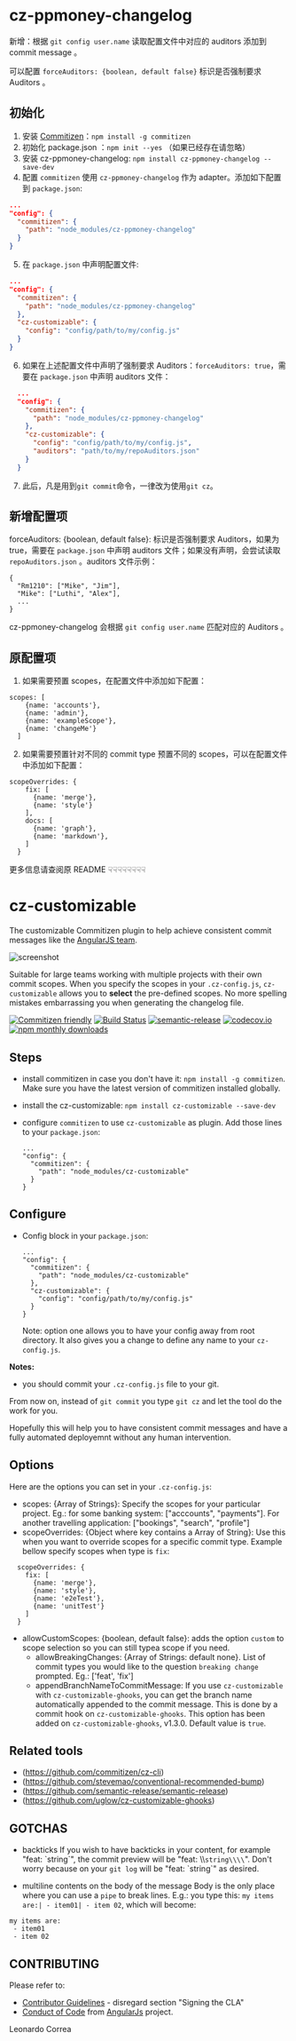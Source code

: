 # cz-ppmoney-changelog

新增：根据 `git config user.name` 读取配置文件中对应的 auditors 添加到 commit message 。

可以配置 `forceAuditors: {boolean, default false}` 标识是否强制要求 Auditors 。

## 初始化
1. 安装 [Commitizen](https://github.com/commitizen/cz-cli)：`npm install -g commitizen` 
2. 初始化 package.json ：`npm init --yes` （如果已经存在请忽略）
3. 安装 cz-ppmoney-changelog: `npm install cz-ppmoney-changelog --save-dev`
4. 配置 `commitizen` 使用 `cz-ppmoney-changelog` 作为 adapter。添加如下配置到 `package.json`:
  ```json
  ...
  "config": {
    "commitizen": {
      "path": "node_modules/cz-ppmoney-changelog"
    }
  }
  ```
5. 在 `package.json` 中声明配置文件:
  ```json
  ...
  "config": {
    "commitizen": {
      "path": "node_modules/cz-ppmoney-changelog"
    },
    "cz-customizable": {
      "config": "config/path/to/my/config.js"
    }
  }
  ```
6. 如果在上述配置文件中声明了强制要求 Auditors：`forceAuditors: true`，需要在 `package.json` 中声明 auditors 文件：
```json
  ...
  "config": {
    "commitizen": {
      "path": "node_modules/cz-ppmoney-changelog"
    },
    "cz-customizable": {
      "config": "config/path/to/my/config.js",
      "auditors": "path/to/my/repoAuditors.json"
    }
  }
```

7. 此后，凡是用到`git commit`命令，一律改为使用`git cz`。

## 新增配置项

forceAuditors: {boolean, default false}: 标识是否强制要求 Auditors，如果为 true，需要在 `package.json` 中声明 auditors 文件；如果没有声明，会尝试读取 `repoAuditors.json` 。auditors 文件示例：
```
{
  "Rm1210": ["Mike", "Jim"],
  "Mike": ["Luthi", "Alex"],
  ...
}
```
cz-ppmoney-changelog 会根据 `git config user.name` 匹配对应的 Auditors 。

## 原配置项
1. 如果需要预置 scopes，在配置文件中添加如下配置：
```
scopes: [
    {name: 'accounts'},
    {name: 'admin'},
    {name: 'exampleScope'},    
    {name: 'changeMe'}
  ]
```
2. 如果需要预置针对不同的 commit type 预置不同的 scopes，可以在配置文件中添加如下配置：
```
scopeOverrides: {
    fix: [
      {name: 'merge'},
      {name: 'style'}
    ],
    docs: [
      {name: 'graph'},
      {name: 'markdown'},
    ]
  }
```

更多信息请查阅原 README ☟☟☟☟☟☟☟☟


# cz-customizable

The customizable Commitizen plugin to help achieve consistent commit messages like the [AngularJS team](https://github.com/angular/angular.js/blob/master/CONTRIBUTING.md#-git-commit-guidelines).

![screenshot](screenshot.png)

Suitable for large teams working with multiple projects with their own commit scopes. When you specify the scopes in your `.cz-config.js`, `cz-customizable` allows you to **select** the pre-defined scopes. No more spelling mistakes embarrassing you when generating the changelog file.

[![Commitizen friendly](https://img.shields.io/badge/commitizen-friendly-brightgreen.svg)](http://commitizen.github.io/cz-cli/) [![Build Status](https://travis-ci.org/leonardoanalista/cz-customizable.svg)](https://travis-ci.org/leonardoanalista/cz-customizable) [![semantic-release](https://img.shields.io/badge/%20%20%F0%9F%93%A6%F0%9F%9A%80-semantic--release-e10079.svg)](https://github.com/semantic-release/semantic-release) [![codecov.io](https://codecov.io/github/leonardoanalista/cz-customizable/coverage.svg?branch=master)](https://codecov.io/github/leonardoanalista/cz-customizable?branch=master) [![npm monthly downloads](https://img.shields.io/npm/dm/cz-customizable.svg?style=flat-square)](https://www.npmjs.com/package/cz-customizable)

## Steps
* install commitizen in case you don't have it: `npm install -g commitizen`. Make sure you have the latest version of commitizen installed globally.
* install the cz-customizable: `npm install cz-customizable --save-dev`
* configure `commitizen` to use `cz-customizable` as plugin. Add those lines to your `package.json`:

  ```
  ...
  "config": {
    "commitizen": {
      "path": "node_modules/cz-customizable"
    }
  }
  ```

## Configure
* Config block in your `package.json`:
  ```
  ...
  "config": {
    "commitizen": {
      "path": "node_modules/cz-customizable"
    },
    "cz-customizable": {
      "config": "config/path/to/my/config.js"
    }
  }
  ```
  Note: option one allows you to have your config away from root directory. It also gives you a change to define any name to your `cz-config.js`.


**Notes:**
* you should commit your `.cz-config.js` file to your git.


From now on, instead of `git commit` you type `git cz` and let the tool do the work for you.

Hopefully this will help you to have consistent commit messages and have a fully automated deployemnt without any human intervention.

## Options

Here are the options you can set in your `.cz-config.js`:

* scopes: {Array of Strings}: Specify the scopes for your particular project. Eg.: for some banking system: ["acccounts", "payments"]. For another travelling application: ["bookings", "search", "profile"]
* scopeOverrides: {Object where key contains a Array of String}: Use this when you want to override scopes for a specific commit type. Example bellow specify scopes when type is `fix`:
```
  scopeOverrides: {
    fix: [
      {name: 'merge'},
      {name: 'style'},
      {name: 'e2eTest'},
      {name: 'unitTest'}
    ]
  }
```
* allowCustomScopes: {boolean, default false}: adds the option `custom` to scope selection so you can still typea scope if you need.
  * allowBreakingChanges: {Array of Strings: default none}. List of commit types you would like to the question `breaking change` prompted. Eg.: ['feat', 'fix']
  * appendBranchNameToCommitMessage: If you use `cz-customizable` with `cz-customizable-ghooks`, you can get the branch name automatically appended to the commit message. This is done by a commit hook on `cz-customizable-ghooks`. This option has been added on `cz-customizable-ghooks`, v1.3.0. Default value is `true`.

## Related tools
- (https://github.com/commitizen/cz-cli)
- (https://github.com/stevemao/conventional-recommended-bump)
- (https://github.com/semantic-release/semantic-release)
- (https://github.com/uglow/cz-customizable-ghooks)



## GOTCHAS

* backticks
  If you wish to have backticks in your content, for example "feat: \`string\`", the commit preview will be "feat: \\\\`string\\\\`".
  Don't worry because on your `git log` will be "feat: \`string\`" as desired.

* multiline contents on the body of the message
  Body is the only place where you can use a `pipe` to break lines.
  E.g.: you type this: `my items are:| - item01| - item 02`, which will become:


```
my items are:
 - item01
 - item 02
```


## CONTRIBUTING

Please refer to:
* [Contributor Guidelines](https://github.com/angular/angular.js/blob/master/CONTRIBUTING.md) - disregard section "Signing the CLA"
* [Conduct of Code](https://github.com/angular/code-of-conduct/blob/master/CODE_OF_CONDUCT.md) from [AngularJs](https://github.com/angular/angular.js) project.



Leonardo Correa
